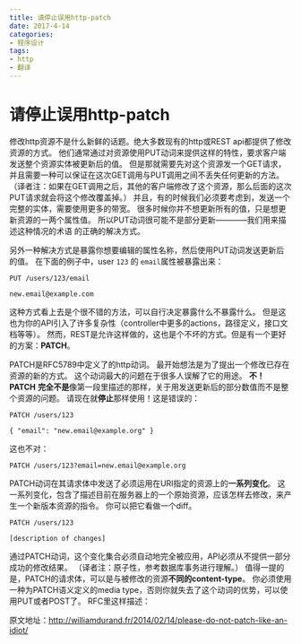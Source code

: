 ```yaml
---
title: 请停止误用http-patch
date: 2017-4-14
categories: 
- 程序设计
tags:
- http
- 翻译
---
```


# 请停止误用http-patch

  修改http资源不是什么新鲜的话题。绝大多数现有的http或REST api都提供了修改资源的方式。
他们通常通过对资源使用PUT动词来提供这样的特性，要求客户端发送整个资源实体被更新后的值。
但是那就需要先对这个资源发一个GET请求，并且需要一种可以保证在这次GET调用与PUT调用之间不丢失任何更新的方法。
（译者注：如果在GET调用之后，其他的客户端修改了这个资源，那么后面的这次PUT请求就会将这个修改覆盖掉。）
并且，有的时候我们必须要考虑到，发送一个完整的实体，需要使用更多的带宽。
很多时候你并不想更新所有的值，只是想更新资源的一两个属性值。
所以PUT动词很可能不是部分更新————我们用来描述这种情况的术语 的正确的解决方式。
  
  另外一种解决方式是暴露你想要编辑的属性名称，然后使用PUT动词发送更新后的值。
在下面的例子中，user `123` 的 `email`属性被暴露出来：

```
PUT /users/123/email

new.email@example.com
```

这种方式看上去是个很不错的方法，可以自行决定暴露什么不暴露什么。
但是这也为你的API引入了许多复杂性（controller中更多的actions，路径定义，接口文档等等）。
然而，REST是允许这样做的，这也是个不坏的方式。但是有一个更好的方案：**PATCH**。

PATCH是RFC5789中定义了的http动词。
最开始想法是为了提出一个修改已存在资源的新的方式。
这个动词最大的问题在于很多人误解了它的用途。
**不！**
**PATCH** **完全不是**像第一段里描述的那样，关于用发送更新后的部分数值而不是整个资源的问题。
请现在就**停止**那样使用！这是错误的：

```
PATCH /users/123

{ "email": "new.email@example.org" }
```

这也不对：

```
PATCH /users/123?email=new.email@example.org
```

PATCH动词在其请求体中发送了必须运用在URI指定的资源上的**一系列变化**。
这一系列变化，包含了描述目前在服务器上的一个原始资源，应该怎样去修改，来产生一个新版本资源的指令。
你可以把它看做一个diff。

```
PATCH /users/123

[description of changes]
```

通过PATCH动词，这个变化集合必须自动地完全被应用，API必须从不提供一部分成功的修改结果。
（译者注：原子性，参考数据库事务进行理解。）
值得一提的是，PATCH的请求体，可以是与被修改的资源**不同的content-type**。
你必须使用一种为PATCH语义定义的media type，否则你就失去了这个动词的优势，可以使用PUT或者POST了。
RFC里这样描述：




原文地址：http://williamdurand.fr/2014/02/14/please-do-not-patch-like-an-idiot/